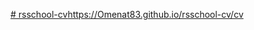 [# rsschool-cv](https://GITHUB-USERNAME.github.io/rsschool-cv/cv)https://Omenat83.github.io/rsschool-cv/cv
